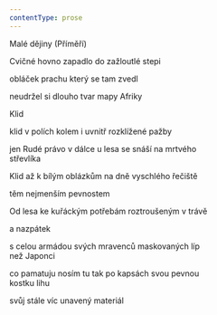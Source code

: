 ```yaml
---
contentType: prose
---
```


Malé dějiny (Příměří)

Cvičné hovno zapadlo do zažloutlé stepi

obláček prachu který se tam zvedl

neudržel si dlouho tvar mapy Afriky

Klid

klid v polích kolem i uvnitř rozklížené pažby

jen Rudé právo v dálce u lesa se snáší na mrtvého  
střevlíka

Klid až k bílým oblázkům na dně vyschlého řečiště

těm nejmenším pevnostem

Od lesa ke kuřáckým potřebám roztroušeným v trávě

a nazpátek

s celou armádou svých mravenců maskovaných líp  
než Japonci

co pamatuju nosím tu tak po kapsách svou pevnou  
kostku lihu

svůj stále víc unavený materiál
